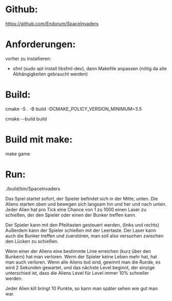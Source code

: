 # Github:
https://github.com/Endorum/SpaceInvaders

# Anforderungen:
vorher zu installieren:
- sfml (sudo apt install libsfml-dev), dann Makefile anpassen (nötig da alle Abhängigkeiten gebraucht werden)

# Build:
<p>cmake -S . -B build -DCMAKE_POLICY_VERSION_MINIMUM=3.5
<p>cmake --build build

# Build mit make:
<p>make game

# Run:
./build/bin/SpaceInvaders

Das Spiel startet sofort, der Spieler befindet sich in der Mitte, unten.
Die Aliens starten oben und bewegen sich langsam hin und her und nach unten.
Jeder Alien hat pro Tick eine Chance von 1 zu 1000 einen Laser zu schießen, 
der den Spieler oder einen der Bunker treffen kann.

Der Spieler kann mit den Pfeiltasten gesteuert werden, (links und rechts)
Außerdem kann der Spieler schießen mit der Leertaste.
Der Laser kann auch die Bunker treffen und zuerstören, man soll also versuchen
zwischen den Lücken zu schießen.

Wenn einer der Aliens eine bestimmte Linie erreichen (kurz über den Bunkern) hat man verloren.
Wenn der Spieler keine Leben mehr hat, hat man auch verloren.
Wenn alle Aliens tod sind, gewinnt man die Runde, es wird 2 Sekunden gewartet, und das nächste 
Level beginnt, der einzige unterschied ist, dass die Aliens Level für Level immer 10% schneller werden.

Jeder Alien kill bringt 10 Punkte, so kann man später sehen wie gut man war.